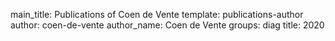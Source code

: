 main_title: Publications of Coen de Vente
template: publications-author
author: coen-de-vente
author_name: Coen de Vente
groups: diag
title: 2020